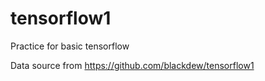 # tensorflow1

Practice for basic tensorflow

Data source from https://github.com/blackdew/tensorflow1
